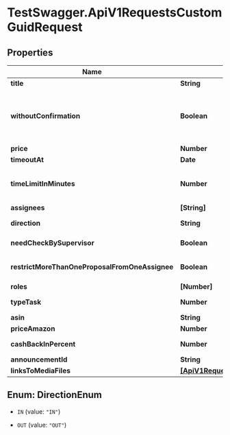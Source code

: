 # TestSwagger.ApiV1RequestsCustomGuidRequest

## Properties

Name | Type | Description | Notes
------------ | ------------- | ------------- | -------------
**title** | **String** | Title заявки. | [optional] 
**withoutConfirmation** | **Boolean** | Если у заявки стоит withoutConfirmation: true - статус предложения автоматически становится OFFER_CONDITIONS_ACCEPTED при pickup&#39;е | [optional] 
**price** | **Number** | Цена за каждое предложение. | [optional] 
**timeoutAt** | **Date** | Время закрытия заявки. | [optional] 
**timeLimitInMinutes** | **Number** | Время за которое должен отправить предложение после бронирования. В минутах, не менее 10. | [optional] 
**assignees** | **[String]** | Массив id пользователей. | [optional] 
**direction** | **String** | Направление заявки, исходящая или входящая. | [optional] 
**needCheckBySupervisor** | **Boolean** | Нуждается в проверке супервайзером. | [optional] 
**restrictMoreThanOneProposalFromOneAssignee** | **Boolean** | Запретить фрилансеру повторное отправление предложений. | [optional] 
**roles** | **[Number]** | Массив массив ролей. | [optional] 
**typeTask** | **Number** | Код специализации фрилансера | [optional] 
**asin** | **String** | Привязанный асин | [optional] 
**priceAmazon** | **Number** | Цена на амазоне | [optional] 
**cashBackInPercent** | **Number** | Возврат средств с покупки в процентах | [optional] 
**announcementId** | **String** | Гуид анонса | [optional] 
**linksToMediaFiles** | [**[ApiV1RequestsCustomRequestLinksToMediaFiles]**](ApiV1RequestsCustomRequestLinksToMediaFiles.md) |  | [optional] 



## Enum: DirectionEnum


* `IN` (value: `"IN"`)

* `OUT` (value: `"OUT"`)




